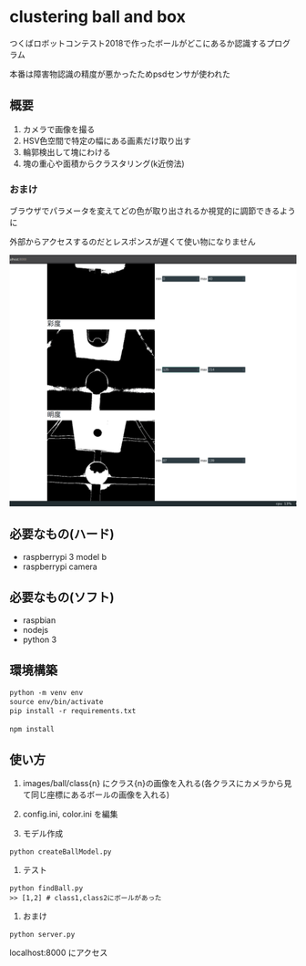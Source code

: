 # clustering ball and box

つくばロボットコンテスト2018で作ったボールがどこにあるか認識するプログラム 

本番は障害物認識の精度が悪かったためpsdセンサが使われた 

## 概要

1. カメラで画像を撮る
1. HSV色空間で特定の幅にある画素だけ取り出す
1. 輪郭検出して塊にわける
1. 塊の重心や面積からクラスタリング(k近傍法)

### おまけ

ブラウザでパラメータを変えてどの色が取り出されるか視覚的に調節できるように

外部からアクセスするのだとレスポンスが遅くて使い物になりません

![demo](https://github.com/KoyamaSohei/clustering-ball-and-box/blob/master/screen.gif)

## 必要なもの(ハード)

- raspberrypi 3 model b
- raspberrypi camera

## 必要なもの(ソフト)

- raspbian
- nodejs
- python 3

## 環境構築

```
python -m venv env
source env/bin/activate
pip install -r requirements.txt

npm install

```

## 使い方

1. images/ball/class{n} にクラス{n}の画像を入れる(各クラスにカメラから見て同じ座標にあるボールの画像を入れる)

1. config.ini, color.ini を編集

1. モデル作成

``` 
python createBallModel.py
```

1.  テスト

```
python findBall.py
>> [1,2] # class1,class2にボールがあった
```

1. おまけ

```
python server.py
```

localhost:8000 にアクセス